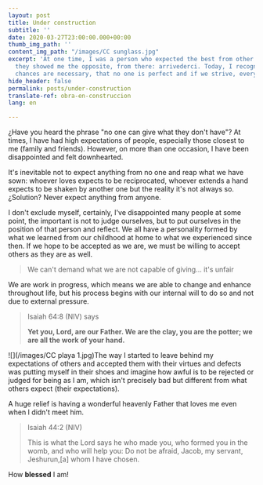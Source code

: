 ```yaml
---
layout: post
title: Under construction
subtitle: ''
date: 2020-03-27T23:00:00.000+00:00
thumb_img_path: ''
content_img_path: "/images/CC sunglass.jpg"
excerpt: 'At one time, I was a person who expected the best from other people until
  they showed me the opposite, from there: arrivederci. Today, I recognize that second
  chances are necessary, that no one is perfect and if we strive, everything can improve.'
hide_header: false
permalink: posts/under-construction
translate-ref: obra-en-construccion
lang: en

---
```

¿Have you heard the phrase "no one can give what they don't have"? At times, I have had high expectations of people, especially those closest to me (family and friends). However, on more than one occasion, I have been disappointed and felt downhearted.

It's inevitable not to expect anything from no one and reap what we have sown: whoever loves expects to be reciprocated, whoever extends a hand expects to be shaken by another one but the reality it's not always so. ¿Solution? Never expect anything from anyone.

I don't exclude myself, certainly, I've disappointed many people at some point, the important is not to judge ourselves, but to put ourselves in the position of that person and reflect. We all have a personality formed by what we learned from our childhood at home to what we experienced since then. If we hope to be accepted as we are, we must be willing to accept others as they are as well.

> We can't demand what we are not capable of giving... it's unfair

We are work in progress, which means we are able to change and enhance throughout life, but his process begins with our internal will to do so and not due to external pressure.

> Isaiah 64:8 (NIV) says
>
> **Yet you, Lord, are our Father. We are the clay, you are the potter; we are all the work of your hand.**

![](/images/CC playa 1.jpg)The way I started to leave behind my expectations of others and accepted them with their virtues and defects was putting myself in their shoes and imagine how awful is to be rejected or judged for being as I am, which isn't precisely bad but different from what others expect (their expectations).

A huge relief is having a wonderful heavenly Father that loves me even when I didn't meet him. 

> Isaiah 44:2 (NIV)
>
> This is what the Lord says he who made you, who formed you in the womb, and who will help you: Do not be afraid, Jacob, my servant, Jeshurun,\[a\] whom I have chosen.

How **blessed** I am!